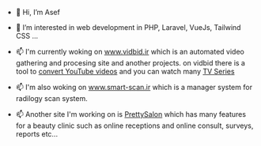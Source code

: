 - 👋 Hi, I’m Asef
- 👀 I’m interested in web development in PHP, Laravel, VueJs, Tailwind CSS ...
- 📫 I'm currently woking on www.vidbid.ir which is an automated video gathering and procesing site and another projects.
on vidbid there is a tool to [convert YouTube videos](https://www.vidbid.ir/youtube) 
and you can watch many [TV Series](https://www.vidbid.ir/series/%D8%AA%D9%85%D8%A7%D8%B4%D8%A7%DB%8C-%D8%AC%D8%B0%D8%A7%D8%A8-%D8%AA%D8%B1%DB%8C%D9%86-%D8%B3%D8%B1%DB%8C%D8%A7%D9%84-%D9%87%D8%A7)

- 📫 I'm also woking on www.smart-scan.ir which is a manager system for radilogy scan system.
- 📫 Another site I'm working on is [PrettySalon]([https://support.shadiclinic.com](https://pretty-salon.ir)) which has many features for a beauty clinic such as online receptions and online consult, surveys, reports etc...

<!---
asefsoft/asefsoft is a ✨ special ✨ repository because its `README.md` (this file) appears on your GitHub profile.
You can click the Preview link to take a look at your changes.
--->

